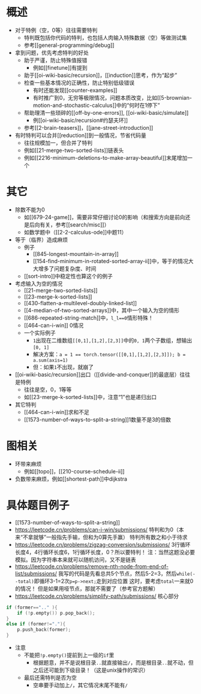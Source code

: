 # 概述
- 对于特例（空，0等）往往需要特判
  - 特判既包括你代码的特判，也包括人肉输入特殊数据（空）等做测试集
  - 参考[[general-programming/debug]]
- 拿到问题，优先考虑特判的好处
  - 助于严谨，防止特殊值报错
    - 例如[[finetune]]有提到
  - 助于[[oi-wiki-basic/recursion]]，[[induction]]思考，作为“起步”
  - 检查一些基本情况的正确性，防止特别低级错误
    - 有时还能发现[[counter-examples]]
    - 有时推广到0，无穷等极限情况，问题本质改变，比如[[5-brownian-motion-and-stochastic-calculus]]中的“何时在1停下”
  - 帮助理清一些琐碎的[[off-by-one-errors]], [[oi-wiki-basic/simulate]]
    - 例[[oi-wiki-basic/recursion#约瑟夫环]]
  - 参考[[2-brain-teasers]]，[[jane-street-introduction]]
- 有时特判可以合并[[reduction]]到一般情况，节省代码量
  - 往往规模加一，但合并了特判
  - 例如[[21-merge-two-sorted-lists]]链表头
  - 例如[[2216-minimum-deletions-to-make-array-beautiful]]末尾增加一个
# 其它
- 除数不能为0
  - 如[[679-24-game]]，需要非常仔细讨论0的影响（和搜索方向是前向还是后向有关，参考[[search/misc]]）
  - 如数学题中（[[2-2-calculus-ode]]中题11）
- 等于（临界）造成麻烦
  - 例子
    - [[845-longest-mountain-in-array]]
    - [[154-find-minimum-in-rotated-sorted-array-ii]]中，等于的情况大大增多了问题复杂度、时间
  - [[sort-intro]]中稳定性也算这个的例子
- 考虑输入为空的情况
  - [[21-merge-two-sorted-lists]]
  - [[23-merge-k-sorted-lists]]
  - [[430-flatten-a-multilevel-doubly-linked-list]]
  - [[4-median-of-two-sorted-arrays]]中，其中一个输入为空的情形
  - [[686-repeated-string-match]]中，`l_l==0`情形特殊！
  - [[464-can-i-win]] 0情况
  - 一个实际例子
    - `1`出现在二维数组`[[0,1],[1,2],[2,3]]`中的`0, 1`两个子数组，想输出`[0, 1]`
    - 解决方案：`a = 1 == torch.tensor([[0,1],[1,2],[2,3]]); b = a.sum(axis=1)`
    - 但：如果`1`不出现，就崩了
- [[oi-wiki-basic/recursion]]出口（[[divide-and-conquer]]的最底层）往往是特例
  - 往往是空，0，1等等
  - 如[[23-merge-k-sorted-lists]]中，注意“1”也是递归出口
- 其它特判
  - [[464-can-i-win]]求和不足
  - [[1573-number-of-ways-to-split-a-string]]1数量不是3的倍数
# 图相关
- 环带来麻烦
  - 例如[[topo]]，[[210-course-schedule-ii]]
- 负数带来麻烦，例如[[shortest-path]]中dijkstra
# 具体题目例子
- [[1573-number-of-ways-to-split-a-string]]
- https://leetcode.cn/problems/can-i-win/submissions/
特判和为0（本来“不拿就够”一般指先手输，但和为0算先手赢）
特判所有数之和小于待求
- https://leetcode.cn/problems/zigzag-conversion/submissions/
3行循环长度4，4行循环长度6，1行循环长度，0？所以要特判！
注：当然这题没必要模拟。因为字符串本来就可以随机访问，又不是链表
- https://leetcode.cn/problems/remove-nth-node-from-end-of-list/submissions/
我写的代码是先看总共5个节点，然后5-2=3，然后`while(--total)`即循环3-1=2次`p=p->next;`走到对应位置
这时，要考虑`total`一来就0的情况！
但是如果用哑节点，那就不需要了（参考官方题解）
- https://leetcode.cn/problems/simplify-path/submissions/
核心部分
```cpp
if (former==".." ){
    if (!p.empty()) p.pop_back();
}
else if (former!="."){
    p.push_back(former);
}
```
- 注意
  - 不能把`!p.empty()`提前到上一级的`if`里
    - 根据题意，并不是说根目录`..`就直接输出`/`，而是根目录`..`就不动，但之后还可能到下级目录！（这是unix操作的常识）
  - 最后还需特判是否为空
    - 空串要手动加上`/`，其它情况末尾不能有`/`